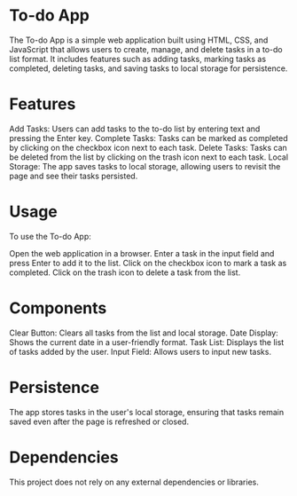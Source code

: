 # To-do App
The To-do App is a simple web application built using HTML, CSS, and JavaScript that allows users to create, manage, and delete tasks in a to-do list format. It includes features such as adding tasks, marking tasks as completed, deleting tasks, and saving tasks to local storage for persistence.

# Features
Add Tasks: Users can add tasks to the to-do list by entering text and pressing the Enter key.
Complete Tasks: Tasks can be marked as completed by clicking on the checkbox icon next to each task.
Delete Tasks: Tasks can be deleted from the list by clicking on the trash icon next to each task.
Local Storage: The app saves tasks to local storage, allowing users to revisit the page and see their tasks persisted.

# Usage
To use the To-do App:

Open the web application in a browser.
Enter a task in the input field and press Enter to add it to the list.
Click on the checkbox icon to mark a task as completed.
Click on the trash icon to delete a task from the list.

# Components

Clear Button: Clears all tasks from the list and local storage.
Date Display: Shows the current date in a user-friendly format.
Task List: Displays the list of tasks added by the user.
Input Field: Allows users to input new tasks.

# Persistence
The app stores tasks in the user's local storage, ensuring that tasks remain saved even after the page is refreshed or closed.

# Dependencies
This project does not rely on any external dependencies or libraries.